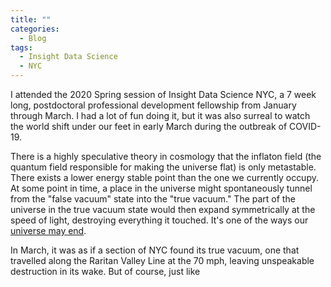 ```yaml
---
title: ""
categories:
  - Blog
tags:
  - Insight Data Science
  - NYC
---
```


I attended the 2020 Spring session of Insight Data Science NYC, a 7 week long,
postdoctoral professional development fellowship from January through March.
I had a lot of fun doing it, but it was also surreal to watch the world shift
under our feet in early March during the outbreak of COVID-19.

There is a highly speculative theory in cosmology that the inflaton field
(the quantum field responsible for making the universe flat) is only metastable.
There exists a lower energy stable point than the one we currently occupy. At
some point in time, a place in the universe might
spontaneously tunnel from the "false vacuum" state into the "true vacuum." The
part of the universe in the true vacuum state would then expand symmetrically
at the speed of light, destroying everything it touched. It's one of the ways
our [universe may end](https://cosmosmagazine.com/physics/vacuum-decay-ultimate-catastrophe/).

In March, it was as if a section of NYC found its true vacuum, one that
travelled along the Raritan Valley Line at the 70 mph, leaving unspeakable
destruction in its wake. But of course, just like
